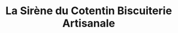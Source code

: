 ---
title: "La Sirène du Cotentin Biscuiterie Artisanale"
url: /cherbourg-en-cotentin/la-sirene-du-cotentin-biscuiterie-artisanale/
shop: confiserie
---